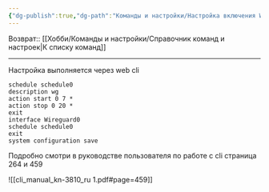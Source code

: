 ```yaml
---
{"dg-publish":true,"dg-path":"Команды и настройки/Настройка включения WG на Keenetic по расписанию.md","permalink":"/komandy-i-nastrojki/nastrojka-vklyucheniya-wg-na-keenetic-po-raspisaniyu/"}
---
```


Возврат:: [[Хобби/Команды и настройки/Справочник команд и настроек\|К списку команд]]

---
Настройка выполняется через web cli 

```shell
schedule schedule0
description wg
action start 0 7 *
action stop 0 20 *
exit
interface Wireguard0
schedule schedule0
exit
system configuration save
```

Подробно смотри в руководстве пользователя по работе с cli страница 264 и 459

![[cli_manual_kn-3810_ru 1.pdf#page=459]]